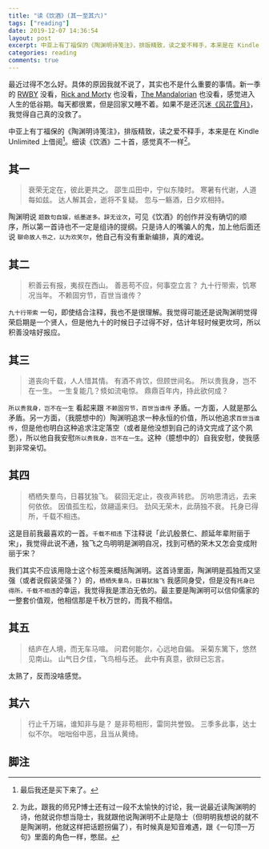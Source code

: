 ```yaml
---
title: "读《饮酒》(其一至其六)"
tags: ["reading"]
date: 2019-12-07 14:36:54
layout: post
excerpt: 中亚上有丁福保的《陶渊明诗笺注》，排版精致，读之爱不释手，本来是在 Kindle Unlimited 上借阅，最后还是买下来了。
categories: reading
comments: true
---
```


最近过得不怎么好。<span class="cover">具体的原因我就不说了，其实也不是什么重要的事情。</span>新一季的 [RWBY](https://movie.douban.com/subject/34462015/) 没看，[Rick and Morty](https://movie.douban.com/subject/27166039/) 也没看，[The Mandalorian](https://movie.douban.com/subject/30344167/) 也没看，感觉进入人生的低谷期。每天都很累，但是回家又睡不着。如果不是还沉迷[《风花雪月》](https://www.douban.com/game/27125990/)，我觉得自己真的没救了。

中亚上有丁福保的《陶渊明诗笺注》，排版精致，读之爱不释手，本来是在 Kindle Unlimited 上借阅[^1]。细读《饮酒》二十首，感觉真不一样[^2]。

## 其一 ##

> 衰荣无定在，彼此更共之。
> 邵生瓜田中，宁似东陵时。
> 寒暑有代谢，人道每如兹。
> 达人解其会，逝将不复疑。
> 忽与一觞酒，日夕欢相持。

陶渊明说 `题数句自娱，纸墨遂多。辞无诠次`，可见《饮酒》的创作并没有确切的顺序，所以第一首诗也不一定是组诗的提纲。只是诗人的嘴骗人的鬼，加上他后面还说 `聊命故人书之，以为欢笑尔`，他自己有没有重新编排，真的难说。

## 其二 ##

> 积善云有报，夷叔在西山。
> 善恶苟不应，何事空立言？
> 九十行带索，饥寒况当年。
> 不赖固穷节，百世当谁传？

`九十行带索` 一句，即使结合注释，我也不是很理解。我觉得可能还是说陶渊明觉得荣启期是一个贤人，但是他九十的时候日子过得不好，估计年轻时候更坎坷，所以积善没啥好报应。

## 其三 ##

> 道丧向千载，人人惜其情。
> 有酒不肯饮，但顾世间名。
> 所以贵我身，岂不在一生。
> 一生复能几？倐如流电惊。
> 鼎鼎百年内，持此欲何成？

`所以贵我身，岂不在一生`  看起来跟 `不赖固穷节，百世当谁传` 矛盾。一方面，人就是那么矛盾。另一方面，（我臆想中的）陶渊明追求一种永恒的价值，所以他追求`百世当谁传`，但是他也明白这种追求注定落空（或者是他没想到自己的诗文完成了这个夙愿），所以他自我安慰`所以贵我身，岂不在一生`。这种（臆想中的）自我安慰，使我感到非常亲切。

## 其四 ##

> 栖栖失羣鸟，日暮犹独飞。
> 裴回无定止，夜夜声转悲。
> 厉响思清远，去来何依依。
> 因值孤生松，敛翮遥来归。
> 劲风无荣木，此荫独不衰。
> 托身已得所，千载不相违。

这是目前我最喜欢的一首。`千载不相违` 下注释说「此讥殷景仁、颜延年辈附丽于宋」，我觉得此说不通，独飞之鸟明明是渊明自况，找到可栖的荣木又怎会变成附丽于宋？

我们其实不应该用隐士这个标签来概括陶渊明。这首诗里面，陶渊明是孤独而又坚强（或者说假装坚强？）的，`栖栖失羣鸟，日暮犹独飞` 我感同身受，但是没有`托身已得所，千载不相违`的幸运，我觉得我是漂泊无依的。最主要是陶渊明可以信仰儒家的一整套价值观，他相信那是千秋万世的，而我不相信。

## 其五 ##

> 结庐在人境，而无车马喧。
> 问君何能尔，心远地自偏。
> 采菊东篱下，悠然见南山。
> 山气日夕佳，飞鸟相与还。
> 此中有真意，欲辩已忘言。

太熟了，反而没啥感觉。

## 其六 ##

> 行止千万端，谁知非与是？
> 是非苟相形，雷同共誉毁。
> 三季多此事，达士似不尔。
> 咄咄俗中恶，且当从黄绮。


## 脚注 ##

[^1]: 最后我还是买下来了。

[^2]:为此，跟我的师兄P博士还有过一段不太愉快的讨论，我一说最近读陶渊明的诗，他就说你想当隐士，我就跟他说陶渊明不止是隐士（但明明我想说的就不是陶渊明，他就这样把话题拐偏了），有时候真是知音难遇，跟《一句顶一万句》里面的角色一样，憋屈。
